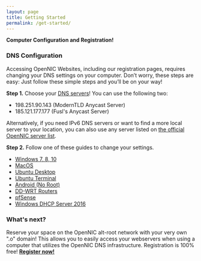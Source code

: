 ```yaml
---
layout: page
title: Getting Started
permalink: /get-started/
---
```


**Computer Configuration and Registration!**

### DNS Configuration

Accessing OpenNIC Websites, including our registration pages, requires changing your DNS settings on your computer. Don’t worry, these steps are easy: Just follow these simple steps and you’ll be on your way!

**Step 1.** Choose your [DNS servers](/infrastructure)! You can use the following two:

* 198.251.90.143 (ModernTLD Anycast Server)
* 185.121.177.177 (Fusl's Anycast Server)

Alternatively, if you need IPv6 DNS servers or want to find a more local server to your location, you can also use any server listed on [the official OpenNIC server list](https://servers.opennicproject.org/).

**Step 2.** Follow one of these guides to change your settings.

- [Windows 7, 8, 10](/get-started/windows)
- [MacOS](/get-started/mac)
- [Ubuntu Desktop](/get-started/ubuntu)
- [Ubuntu Terminal](/get-started/advanced/ubuntu-terminal)
- [Android (No Root)](/get-started/android)
- [DD-WRT Routers](/get-started/advanced/dd-wrt)
- [pfSense](/get-started/advanced/pfsense)
- [Windows DHCP Server 2016](/get-started/advanced/windows-2016-dhcp)

### What's next?

Reserve your space on the OpenNIC alt-root network with your very own ".o" domain! This allows you to easily access your webservers when using a computer that utilizes the OpenNIC DNS infrastructure. Registration is 100% free! **[Register now!](http://register.o/)**
